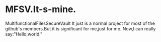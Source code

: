 # MFSV.It-s-mine.
MultifunctionalFilesSecureVault
It just is a normal project for most of the github's members.But it is significant for me,just for me.
Now,I can really say:"Hello,world."
